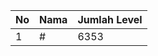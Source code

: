 | No | Nama            | Jumlah Level |
|----|-----------------|--------------|
| 1  | #    |    6353        |
